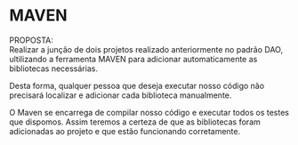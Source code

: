 <h1> MAVEN </H1>

PROPOSTA: <br>
Realizar a junção de dois projetos realizado anteriormente no padrão DAO, ultilizando a ferramenta MAVEN para adicionar automaticamente as bibliotecas necessárias.

Desta forma, qualquer pessoa que deseja executar nosso código não precisará localizar e adicionar cada biblioteca manualmente.

O Maven se encarrega de compilar nosso código e executar todos os testes que dispomos. Assim teremos a certeza de que as bibliotecas foram adicionadas ao projeto e que estão funcionando corretamente.
